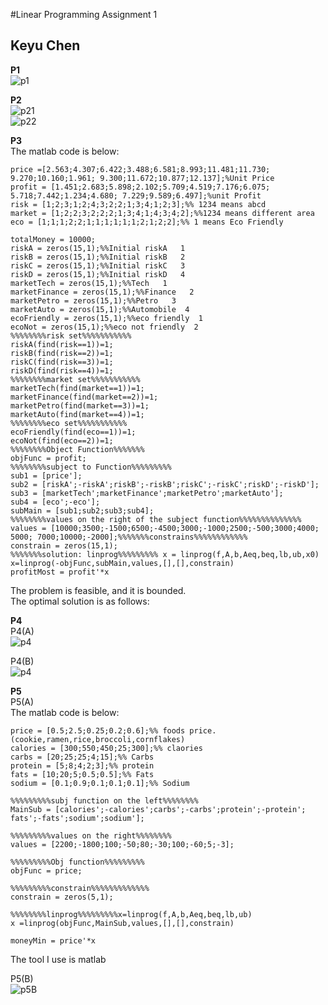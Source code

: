 #Linear Programming Assignment 1
##                  Keyu Chen
           
**P1**            
![p1](gongshi1.jpg)                  
          
**P2**            
![p21](gongshi2.jpg)             
![p22](gongshi3.jpg)          
        
**P3**          
The matlab code is below:       
```
price =[2.563;4.307;6.422;3.488;6.581;8.993;11.481;11.730;
9.270;10.160;1.961; 9.300;11.672;10.877;12.137];%Unit Price
profit = [1.451;2.683;5.898;2.102;5.709;4.519;7.176;6.075;
5.718;7.442;1.234;4.680; 7.229;9.589;6.497];%unit Profit
risk = [1;2;3;1;2;4;3;2;2;1;3;4;1;2;3];%% 1234 means abcd
market = [1;2;2;3;2;2;2;1;3;4;1;4;3;4;2];%%1234 means different area
eco = [1;1;1;2;2;1;1;1;1;1;1;2;1;2;2];%% 1 means Eco Friendly

totalMoney = 10000;
riskA = zeros(15,1);%%Initial riskA   1
riskB = zeros(15,1);%%Initial riskB   2
riskC = zeros(15,1);%%Initial riskC   3
riskD = zeros(15,1);%%Initial riskD   4
marketTech = zeros(15,1);%%Tech   1
marketFinance = zeros(15,1);%%Finance   2
marketPetro = zeros(15,1);%%Petro   3
marketAuto = zeros(15,1);%%Automobile  4
ecoFriendly = zeros(15,1);%%eco friendly  1
ecoNot = zeros(15,1);%%eco not friendly  2
%%%%%%%%risk set%%%%%%%%%%%
riskA(find(risk==1))=1;
riskB(find(risk==2))=1;
riskC(find(risk==3))=1;
riskD(find(risk==4))=1;
%%%%%%%%market set%%%%%%%%%%%
marketTech(find(market==1))=1;
marketFinance(find(market==2))=1;
marketPetro(find(market==3))=1;
marketAuto(find(market==4))=1;
%%%%%%%%eco set%%%%%%%%%%%
ecoFriendly(find(eco==1))=1;
ecoNot(find(eco==2))=1;
%%%%%%%%Object Function%%%%%%%
objFunc = profit;
%%%%%%%%subject to Function%%%%%%%%%
sub1 = [price'];
sub2 = [riskA';-riskA';riskB';-riskB';riskC';-riskC';riskD';-riskD'];
sub3 = [marketTech';marketFinance';marketPetro';marketAuto'];
sub4 = [eco';-eco'];
subMain = [sub1;sub2;sub3;sub4];
%%%%%%%%values on the right of the subject function%%%%%%%%%%%%%%
values = [10000;3500;-1500;6500;-4500;3000;-1000;2500;-500;3000;4000;
5000; 7000;10000;-2000];%%%%%%%constrains%%%%%%%%%%%%
constrain = zeros(15,1);
%%%%%%%solution: linprog%%%%%%%%% x = linprog(f,A,b,Aeq,beq,lb,ub,x0)
x=linprog(-objFunc,subMain,values,[],[],constrain) 
profitMost = profit'*x

```             
          
The problem is feasible, and it is bounded.          
The optimal solution is as follows:             
         
      
      
**P4**            
P4(A)                 
![p4](gongshi4.jpg)               
   
P4(B)          
![p4](gongshi5.jpg)                 
        
   
**P5**  
P5(A)                         
The matlab code is below:           
```
price = [0.5;2.5;0.25;0.2;0.6];%% foods price.(cookie,ramen,rice,broccoli,cornflakes)
calories = [300;550;450;25;300];%% claories
carbs = [20;25;25;4;15];%% Carbs
protein = [5;8;4;2;3];%% protein
fats = [10;20;5;0.5;0.5];%% Fats
sodium = [0.1;0.9;0.1;0.1;0.1];%% Sodium

%%%%%%%%%subj function on the left%%%%%%%%
MainSub = [calories';-calories';carbs';-carbs';protein';-protein';
fats';-fats';sodium';sodium'];

%%%%%%%%%values on the right%%%%%%%%
values = [2200;-1800;100;-50;80;-30;100;-60;5;-3];

%%%%%%%%%Obj function%%%%%%%%%
objFunc = price;

%%%%%%%%%constrain%%%%%%%%%%%%%
constrain = zeros(5,1);

%%%%%%%%linprog%%%%%%%%%x=linprog(f,A,b,Aeq,beq,lb,ub)
x =linprog(objFunc,MainSub,values,[],[],constrain)

moneyMin = price'*x 
```           
The tool I use is matlab        
      
     
P5(B)         
![p5B](gongshi6.jpg)         
 
         
           
          
